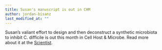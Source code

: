 ```yaml
---
title: Susan's manuscript is out in CHM
author: jordan-bisanz
last_modified_at: ""
---
```


Susan’s valiant effort to design and then deconstruct a synthetic microbiota to inhibit C. difficile is out this month in Cell Host & Microbe. Read more about it at the [Scientist](https://www.the-scientist.com/a-microbe-from-poo-suppresses-bacterial-infection-72741).
